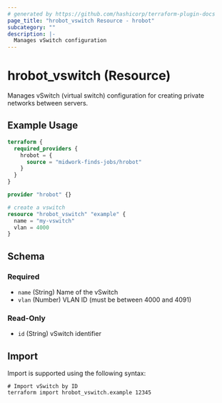 ```yaml
---
# generated by https://github.com/hashicorp/terraform-plugin-docs
page_title: "hrobot_vswitch Resource - hrobot"
subcategory: ""
description: |-
  Manages vSwitch configuration
---
```


# hrobot_vswitch (Resource)

Manages vSwitch (virtual switch) configuration for creating private networks between servers.

## Example Usage

```terraform
terraform {
  required_providers {
    hrobot = {
      source = "midwork-finds-jobs/hrobot"
    }
  }
}

provider "hrobot" {}

# create a vswitch
resource "hrobot_vswitch" "example" {
  name = "my-vswitch"
  vlan = 4000
}
```

<!-- schema generated by tfplugindocs -->
## Schema

### Required

- `name` (String) Name of the vSwitch
- `vlan` (Number) VLAN ID (must be between 4000 and 4091)

### Read-Only

- `id` (String) vSwitch identifier

## Import

Import is supported using the following syntax:

```shell
# Import vSwitch by ID
terraform import hrobot_vswitch.example 12345
```
